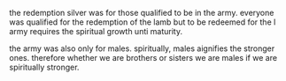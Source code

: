 the redemption silver was for those qualified to 
be in the army. everyone was qualified for the
redemption of the lamb but to be redeemed for the l
army requires the spiritual growth unti maturity.

the army was also only for males. spiritually, males aignifies the stronger ones. therefore whether we are brothers or sisters we are males if we are spiritually stronger.
